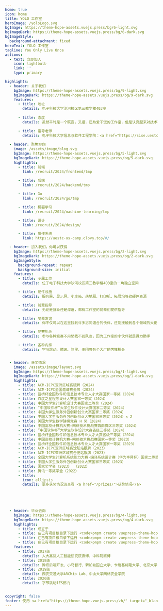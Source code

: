 ```yaml
---
home: true
icon: home
title: YOLO 工作室
heroImage: /yoloLogo.svg
bgImage: https://theme-hope-assets.vuejs.press/bg/6-light.svg
bgImageDark: https://theme-hope-assets.vuejs.press/bg/6-dark.svg
bgImageStyle:
  background-attachment: fixed
heroText: YOLO 工作室
tagline: You Only Live Once
actions:
  - text: 立即加入
    icon: lightbulb
    link: ''
    type: primary

highlights:
  - header: 关于我们
    bgImage: https://theme-hope-assets.vuejs.press/bg/9-light.svg
    bgImageDark: https://theme-hope-assets.vuejs.press/bg/9-dark.svg
    features:
      - title: 地址
        details: 电子科技大学沙河校区第三教学楼403室
        
      - title: 态度
        details: 虽然平时是一个既耍，又摆，还热爱干饭的工作室，但是认真起来对技术有着非常高的要求

      - title: 指导老师
        details: 电子科技大学信息与软件工程学院：<a href="https://sise.uestc.edu.cn/info/1035/10918.htm">江维</a>、<a href="https://sise.uestc.edu.cn/info/1036/5706.htm">詹瑾瑜</a>
        
  - header: 聚焦方向
    image: /assets/image/blog.svg
    bgImage: https://theme-hope-assets.vuejs.press/bg/5-light.svg
    bgImageDark: https://theme-hope-assets.vuejs.press/bg/5-dark.svg
    highlights:
      - title: 前端
        link: /recruit/2024/frontend/tmp
        
      - title: 后端
        link: /recruit/2024/backend/tmp    

      - title: Go
        link: /recruit/2024/go/tmp     

      - title: 机器学习
        link: /recruit/2024/machine-learning/tmp

      - title: 设计
        link: /recruit/2024/design/           

      - title: 操作系统
        link: https://uestc-os-camp.clovy.top/#/

  - header: 加入我们，你可以获得
    bgImage: https://theme-hope-assets.vuejs.press/bg/2-light.svg
    bgImageDark: https://theme-hope-assets.vuejs.press/bg/2-dark.svg
    bgImageStyle:
      background-repeat: repeat
      background-size: initial
    features:
      - title: 专属工位
        details: 位于电子科技大学沙河校区第三教学楼403室的一角独立空间

      - title: 硬件设施
        details: 服务器、显示屏、小冰箱、落地扇、打印机、拓展坞等软硬件资源

      - title: 前辈指导
        details: 无论是就业还是深造，都有工作室的前辈们提供指导

      - title: 朋辈友谊
        details: 你不仅可以在这里找到许多志同道合的伙伴，还能接触到各个领域的大佬

      - title: 竞赛机会
        details: 参与各种竞赛不用愁找不到队友，因为工作室的小伙伴就是得力助手

      - title: 各种内推
        details: 字节跳动、腾讯、阿里、美团等各个大厂的内推机会


  - header: 获奖情况
    image: /assets/image/layout.svg
    bgImage: https://theme-hope-assets.vuejs.press/bg/1-light.svg
    bgImageDark: https://theme-hope-assets.vuejs.press/bg/1-dark.svg
    highlights:
      - title: ACM-ICPC亚洲区域赛银牌（2024）
      - title: ACM-ICPC全国邀请赛金牌（2024）
      - title: 蓝桥杯全国软件和信息技术专业人才大赛国家一等奖（2024）
      - title: 百度之星程序设计大赛国家一等奖（2024）
      - title: 中国大学生计算机设计大赛国家二等奖（2024）
      - title: “中国软件杯”大学生软件设计大赛国家二等奖（2024）
      - title: 中国大学生服务外包创新创业大赛国家二等奖（2024）
      - title: 中国大学生服务外包创新创业大赛国家三等奖（2024）× 2
      - title: 美国大学生数学建模竞赛 H 奖（2024）
      - title: 中国高校计算机大赛—网络技术挑战赛西南赛区三等奖（2024）
      - title: “中国软件杯”大学生软件设计大赛省级三等奖（2024）
      - title: 蓝桥杯全国软件和信息技术专业人才大赛省级三等奖（2024）
      - title: 中国高校计算机大赛—网络技术挑战赛国家一等奖（2023）
      - title: 蓝桥杯全国软件和信息技术专业人才大赛国家一等奖（2023）
      - title: ACM-ICPC亚洲区域赛沈阳站银牌（2023）
      - title: ACM-ICPC亚洲区域赛合肥站银牌（2023）
      - title: 全国大学生计算机系统能力大赛-编译系统设计赛（华为毕昇杯）国家二等奖（2023）
      - title: 中国大学生服务外包创新创业大赛国家三等奖（2023）
      - title: 国家奖学金（2023） （2022）
      - title: 腾讯一等奖学金（2022）
      - title: 
        icon: ellipsis
        details: 更多获奖情况请查看 <a href="/prizes/">获奖情况</a>
    


      

  - header: 毕业去向
    bgImage: https://theme-hope-assets.vuejs.press/bg/4-light.svg
    bgImageDark: https://theme-hope-assets.vuejs.press/bg/4-dark.svg
    highlights:
      - title: 成立于
      - title: 在已有项目根目录下运行 <code>pnpm create vuepress-theme-hope add .</code> 以在项目中添加主题。
      - title: 在已有项目根目录下运行 <code>pnpm create vuepress-theme-hope add .</code> 以在项目中添加主题。
      - title: 在已有项目根目录下运行 <code>pnpm create vuepress-theme-hope add .</code> 以在项目中添加主题。
    features:
      - title: 2017级
        details: 人大高瓴人工智能研究院直博、中科院直博
      - title: 2018级
        details: 腾讯后端开发、小马智行、新加坡国立大学、卡耐基梅隆大学、北京大学
      - title: 2019级
        details: 西安交通大学ARChip Lab、中山大学网络安全学院
      - title: 2020级
        details: 字节跳动IES部门

  
copyright: false
footer: 使用 <a href="https://theme-hope.vuejs.press/zh/" target="_blank">VuePress Theme Hope</a> 主题 | MIT 协议, 版权所有 © 2019-至今 Mr.Hope
---
```

